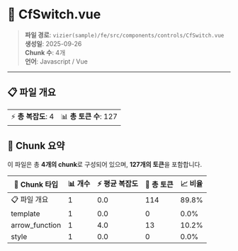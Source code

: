 # 📄 CfSwitch.vue

> **파일 경로**: `vizier(sample)/fe/src/components/controls/CfSwitch.vue`  
> **생성일**: 2025-09-26  
> **Chunk 수**: 4개  
> **언어**: Javascript / Vue
---





## 📋 파일 개요

| | |
|--|--|
| ⚡ **총 복잡도**: 4 | 📊 **총 토큰 수**: 127 |






## 🧩 Chunk 요약

이 파일은 총 **4개의 chunk**로 구성되어 있으며, **127개의 토큰**을 포함합니다.

| 🧩 Chunk 타입 | 📊 개수 | ⚡ 평균 복잡도 | 📝 총 토큰 | 📈 비율 |
|---------------|--------|-------------|----------|--------|
| 📋 파일 개요 | 1 | 0.0 | 114 | 89.8% |
| template | 1 | 0.0 | 0 | 0.0% |
| arrow_function | 1 | 4.0 | 13 | 10.2% |
| style | 1 | 0.0 | 0 | 0.0% |

